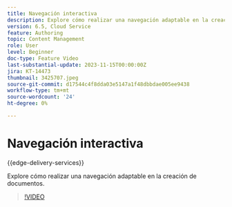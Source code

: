 ```yaml
---
title: Navegación interactiva
description: Explore cómo realizar una navegación adaptable en la creación de documentos de entrega perimetral.
version: 6.5, Cloud Service
feature: Authoring
topic: Content Management
role: User
level: Beginner
doc-type: Feature Video
last-substantial-update: 2023-11-15T00:00:00Z
jira: KT-14473
thumbnail: 3425707.jpeg
source-git-commit: d17544c4f8dda03e5147a1f48dbbdae005ee9438
workflow-type: tm+mt
source-wordcount: '24'
ht-degree: 0%

---
```



# Navegación interactiva

{{edge-delivery-services}}

Explore cómo realizar una navegación adaptable en la creación de documentos.

>[!VIDEO](https://video.tv.adobe.com/v/3425707/?learn=on)
